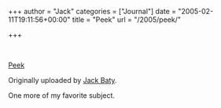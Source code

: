 +++
author = "Jack"
categories = ["Journal"]
date = "2005-02-11T19:11:56+00:00"
title = "Peek"
url = "/2005/peek/"

+++

<div>
  <br /> <a href="http://www.flickr.com/photos/jbaty/4646244/" title="photo sharing"><img src="https://photos4.flickr.com/4646244_3ef47d0d65_m.jpg" alt="" /></a></p> 
  
  <p>
    <a href="https://www.flickr.com/photos/jbaty/4646244/">Peek</a>
  </p>
  
  <p>
    Originally uploaded by <a href="https://www.flickr.com/people/jbaty/">Jack Baty</a>.
  </p>
</div>

One more of my favorite subject.